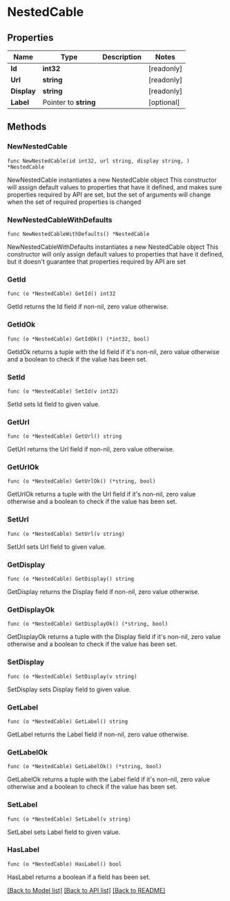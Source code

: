 # NestedCable

## Properties

Name | Type | Description | Notes
------------ | ------------- | ------------- | -------------
**Id** | **int32** |  | [readonly] 
**Url** | **string** |  | [readonly] 
**Display** | **string** |  | [readonly] 
**Label** | Pointer to **string** |  | [optional] 

## Methods

### NewNestedCable

`func NewNestedCable(id int32, url string, display string, ) *NestedCable`

NewNestedCable instantiates a new NestedCable object
This constructor will assign default values to properties that have it defined,
and makes sure properties required by API are set, but the set of arguments
will change when the set of required properties is changed

### NewNestedCableWithDefaults

`func NewNestedCableWithDefaults() *NestedCable`

NewNestedCableWithDefaults instantiates a new NestedCable object
This constructor will only assign default values to properties that have it defined,
but it doesn't guarantee that properties required by API are set

### GetId

`func (o *NestedCable) GetId() int32`

GetId returns the Id field if non-nil, zero value otherwise.

### GetIdOk

`func (o *NestedCable) GetIdOk() (*int32, bool)`

GetIdOk returns a tuple with the Id field if it's non-nil, zero value otherwise
and a boolean to check if the value has been set.

### SetId

`func (o *NestedCable) SetId(v int32)`

SetId sets Id field to given value.


### GetUrl

`func (o *NestedCable) GetUrl() string`

GetUrl returns the Url field if non-nil, zero value otherwise.

### GetUrlOk

`func (o *NestedCable) GetUrlOk() (*string, bool)`

GetUrlOk returns a tuple with the Url field if it's non-nil, zero value otherwise
and a boolean to check if the value has been set.

### SetUrl

`func (o *NestedCable) SetUrl(v string)`

SetUrl sets Url field to given value.


### GetDisplay

`func (o *NestedCable) GetDisplay() string`

GetDisplay returns the Display field if non-nil, zero value otherwise.

### GetDisplayOk

`func (o *NestedCable) GetDisplayOk() (*string, bool)`

GetDisplayOk returns a tuple with the Display field if it's non-nil, zero value otherwise
and a boolean to check if the value has been set.

### SetDisplay

`func (o *NestedCable) SetDisplay(v string)`

SetDisplay sets Display field to given value.


### GetLabel

`func (o *NestedCable) GetLabel() string`

GetLabel returns the Label field if non-nil, zero value otherwise.

### GetLabelOk

`func (o *NestedCable) GetLabelOk() (*string, bool)`

GetLabelOk returns a tuple with the Label field if it's non-nil, zero value otherwise
and a boolean to check if the value has been set.

### SetLabel

`func (o *NestedCable) SetLabel(v string)`

SetLabel sets Label field to given value.

### HasLabel

`func (o *NestedCable) HasLabel() bool`

HasLabel returns a boolean if a field has been set.


[[Back to Model list]](../README.md#documentation-for-models) [[Back to API list]](../README.md#documentation-for-api-endpoints) [[Back to README]](../README.md)


